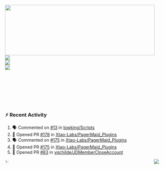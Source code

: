 <p>
  <img align="left" width="490" height="165" src="https://github-readme-stats.vercel.app/api?username=lowking&show_icons=true&hide_border=true&line_height=20&title_color=000000&icon_color=555&show_owner=true&text_color=777"/>
  <p>
    <a href="https://t.me/Violettoy_bot"><img src="https://img.shields.io/badge/Telegram-%2352A4DB.svg?&style=social&logo=telegram&logoColor=white" /></a>
    </br>
    <img src="https://github.com/lowking/lowking/workflows/Waka%20Readme/badge.svg" />
    </br>
    <img src="https://github.com/lowking/lowking/workflows/Activity%20Readme/badge.svg" />
  </p>
  </br>
  </br>
  </br>
  </br>
</p>
</br>

### :zap: Recent Activity

<!--START_SECTION:activity-->
1. 🗣 Commented on [#13](https://github.com/lowking/Scripts/issues/13) in [lowking/Scripts](https://github.com/lowking/Scripts)
2. 💪 Opened PR [#178](https://github.com/Xtao-Labs/PagerMaid_Plugins/pull/178) in [Xtao-Labs/PagerMaid_Plugins](https://github.com/Xtao-Labs/PagerMaid_Plugins)
3. 🗣 Commented on [#175](https://github.com/Xtao-Labs/PagerMaid_Plugins/issues/175) in [Xtao-Labs/PagerMaid_Plugins](https://github.com/Xtao-Labs/PagerMaid_Plugins)
4. 💪 Opened PR [#175](https://github.com/Xtao-Labs/PagerMaid_Plugins/pull/175) in [Xtao-Labs/PagerMaid_Plugins](https://github.com/Xtao-Labs/PagerMaid_Plugins)
5. 💪 Opened PR [#83](https://github.com/yqchilde/JDMemberCloseAccount/pull/83) in [yqchilde/JDMemberCloseAccount](https://github.com/yqchilde/JDMemberCloseAccount)
<!--END_SECTION:activity-->

✨<img align="right" src="http://profile-counter.glitch.me/lowking/count.svg"/>
